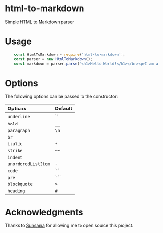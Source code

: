 # html-to-markdown

Simple HTML to Markdown parser

# Usage

```js
    const HtmlToMarkdown = require('html-to-markdown');
    const parser = new HtmlToMarkdown();
    const markdown = parser.parse('<h1>Hello World!</h1></br><p>I am a paragraph</p>');
```

# Options

The following options can be passed to the constructor:

| Options             | Default             |
|:--------------------|:--------------------|
| `underline`         | ``                  |
| `bold`              | `__`                |
| `paragraph`         | `\n`                |
| `br`                | ` `                 |
| `italic`            | `*`                 |
| `strike`            | `~~`                |
| `indent`            | `  `                |
| `unorderedListItem` | `-`                 |
| `code`              | ` `` `              |
| `pre`               | ` ``` `             |
| `blockquote`        | `>`                 |
| `heading`           | `#`                 |

# Acknowledgments

Thanks to [Sunsama](https://sunsama.com) for allowing me to open source this project.

